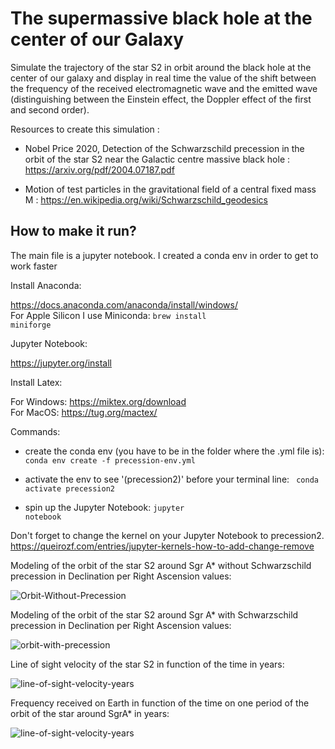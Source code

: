 # The supermassive black hole at the center of our Galaxy
Simulate the trajectory of the star S2 in orbit around the black hole at the center of our galaxy and display in real time the value of the shift between the frequency of the received electromagnetic wave and the emitted wave (distinguishing between the Einstein effect, the Doppler effect of the first and second order).

Resources to create this simulation : 

- Nobel Price 2020, Detection of the Schwarzschild precession in the orbit of the star S2 near the Galactic centre massive black hole : https://arxiv.org/pdf/2004.07187.pdf

- Motion of test particles in the gravitational field of a central fixed mass M : https://en.wikipedia.org/wiki/Schwarzschild_geodesics

<h2>How to make it run?</h2>

The main file is a jupyter notebook. I created a conda env in order to get to work faster

Install Anaconda:

https://docs.anaconda.com/anaconda/install/windows/
</br>
For Apple Silicon I use Miniconda:
<code>brew install miniforge</code>

Jupyter Notebook: 

https://jupyter.org/install

Install Latex: 

For Windows: https://miktex.org/download
</br>
For MacOS: https://tug.org/mactex/

Commands:
- create the conda env (you have to be in the folder where the .yml file is): 
<code>conda env create -f precession-env.yml</code>

- activate the env to see '(precession2)' before your terminal line:
<code> conda activate precession2 </code>

- spin up the Jupyter Notebook:
<code>jupyter notebook</code>

Don't forget to change the kernel on your Jupyter Notebook to precession2.
https://queirozf.com/entries/jupyter-kernels-how-to-add-change-remove

Modeling of the orbit of the star S2 around Sgr A* without Schwarzschild precession in Declination per Right Ascension values:

![Orbit-Without-Precession](https://user-images.githubusercontent.com/61554870/153082840-a8eb91bf-5725-4662-96de-68624fd7bae7.png)

Modeling of the orbit of the star S2 around Sgr A* with Schwarzschild precession in Declination per Right Ascension values:

![orbit-with-precession](https://user-images.githubusercontent.com/61554870/153082901-e38319c4-ef2b-4a4b-b653-0ddce053148b.png)

Line of sight velocity of the star S2 in function of the time in years:

![line-of-sight-velocity-years](https://user-images.githubusercontent.com/61554870/153082970-410a0554-3d47-4040-85fe-9d800ef4d4eb.png)

Frequency received on Earth in function of the time on one period of the orbit of the star around SgrA* in years:

![line-of-sight-velocity-years](https://user-images.githubusercontent.com/61554870/153083138-d6c75314-e251-4184-9ba9-0ca709cf53af.png)
